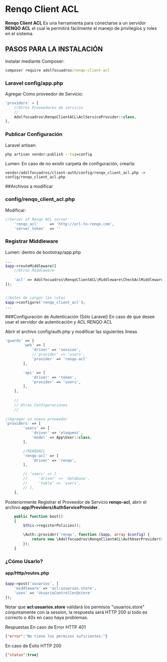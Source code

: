 # Renqo Client ACL
**Renqo Client ACL** Es una herramienta para conectarse a un servidor **RENQO ACL** el cual le permitirá fácilmente el manejo
de privilegios y roles en el sistema.

## PASOS PARA LA INSTALACIÓN

Instalar mediante Composer:
```cmd
composer require adolfocuadros/renqo-client-acl
```

### Laravel config/app.php
Agregar Como proveedor de Servicio:
```php
'providers' = [
    //Otros Proveedores de servicio
    //
    Adolfocuadros\RenqoClientACL\AclServiceProvider::class,
],
```

### Publicar Configuración
Laravel artisan:
```cmd
php artisan vendor:publish --tag=config
```

Lumen: En caso de no existir carpeta de configuración, crearla:
```
vendor/adolfocuadros/client-auth/config/renqo_client_acl.php -> config/renqo_client_acl.php
```

##Archivos a modificar

### config/renqo_client_acl.php
Modificar:
```php
//Server of Renqo ACL server
    'renqo_acl'     => 'http://url-to-renqo.com',
    'server_token'  => ''
```


### Registrar Middleware
Lumen: dentro de bootstrap/app.php
```php
...
$app->routeMiddleware([
    //Otros Middleware
    
    'acl' => Adolfocuadros\RenqoClientACL\Middleware\CheckAclMiddleware::class,
]);


//Antes de cargar las rutas
$app->configure('renqo_client_acl');
...
```

###Configuración de Autenticación (Sólo Laravel)
En caso de que desee usar el servidor de autenticación y ACL RENQO ACL

Abrir el archivo config/auth.php y modificar las siguientes lineas
```php
'guards' => [
        'web' => [
            'driver' => 'session',
            //'provider' => 'users',
            'provider' => 'renqo-acl'
        ],

        'api' => [
            'driver' => 'token',
            'provider' => 'users',
        ],
    ],
    
    //
    // Otras Configuraciones
    //
    
//Agregar un nuevo proveedor
'providers' => [
        'users' => [
            'driver' => 'eloquent',
            'model' => App\User::class,
        ],

        //RENQOACL
        'renqo-acl' => [
            'driver' => 'renqo',
        ],

        // 'users' => [
        //     'driver' => 'database',
        //     'table' => 'users',
        // ],
    ],
```

Posteriormente Registrar el Proveedor de Servicio **renqo-acl**, abrir
el archivo **app/Providers/AuthServiceProvider**.
```php
    public function boot()
    {
        $this->registerPolicies();

        \Auth::provider('renqo', function ($app, array $config) {
            return new \Adolfocuadros\RenqoClientACL\AuthUserProvider($config);
        });
    }
```

### ¿Cómo Usarlo?
#### app/Http/routes.php
```php
$app->post('usuarios', [
    'middleware' => 'acl:usuarios.store',
    'uses' => 'UsuarioController@store'
]);
```
Notar que **acl:usuarios.store** validará los permisos
"usuarios.store" conjuntamente con la session, la respuesta será HTTP 200
si todo es correcto o 40x en caso haya problemas.

Respuestas
En caso de Error HTTP 401
```json
{"error":"No tiene los permisos suficientes."}
```
En caso de Éxito HTTP 200
```json
{"status":true}
```